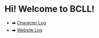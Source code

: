 # **Hi! Welcome to BCLL!**

- ➡️ [Character Log](/character/readme.md)
- ➡️ [Website Log](/update/readme.md)